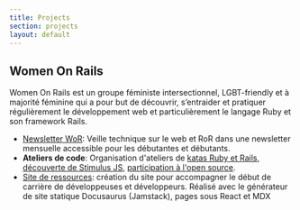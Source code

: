 ```yaml
---
title: Projects
section: projects
layout: default
---
```


<div class="hfeed">

  <!-- Women On Rails -->
  <div class="hentry post project-batch-title">
    <h2>Women On Rails</h2>
  </div>

  <div class="hentry post">
    <div class="entry-summary">
      <p>Women On Rails est un groupe féministe intersectionnel, LGBT-friendly et à majorité féminine qui a pour but de découvrir, s’entraider et pratiquer régulièrement le développement web et particulièrement le langage Ruby et son framework Rails.</p>
      <ul class="project-list">
      <li><a href="https://womenonrails.substack.com/">Newsletter WoR</a>: Veille technique sur le web et RoR dans une newsletter mensuelle accessible pour les débutantes et débutants.</li>
      <li><strong>Ateliers de code</strong>: Organisation d'ateliers de <a href="https://github.com/women-on-rails/ruby-and-ror-questions">katas Ruby et Rails</a>, <a href="https://github.com/women-on-rails/stimulus-tutorial">découverte de Stimulus JS</a>, <a href="https://drive.google.com/file/d/1iJoN31iShNRy2vCGuS_FRYZG3NZQFqP4/view">participation à l'open source</a>.</li>
      <li><a href="https://women-on-rails.github.io/ressources/">Site de ressources</a>: création du site pour accompagner le début de carrière de développeuses et développeurs.
Réalisé avec le générateur de site statique Docusaurus (Jamstack), pages sous React et MDX</li>
      </ul>
    </div>
  </div>
